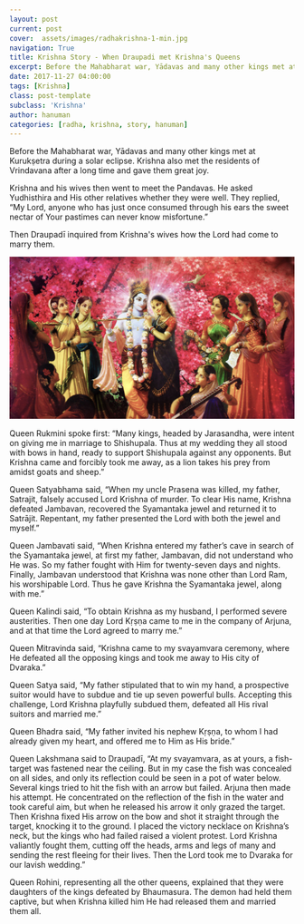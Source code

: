```yaml
---
layout: post
current: post
cover:  assets/images/radhakrishna-1-min.jpg
navigation: True
title: Krishna Story - When Draupadi met Krishna's Queens
excerpt: Before the Mahabharat war, Yādavas and many other kings met at Kurukṣetra during a solar eclipse. Krishna also met the residents of Vrindavana after a long time and gave them great joy...
date: 2017-11-27 04:00:00
tags: [Krishna]
class: post-template
subclass: 'Krishna'
author: hanuman
categories: [radha, krishna, story, hanuman]
---
```


Before the Mahabharat war, Yādavas and many other kings met at Kurukṣetra during a solar eclipse. Krishna also met the residents of Vrindavana after a long time and gave them great joy.

Krishna and his wives then went to meet the Pandavas. He asked Yudhisthira and His other relatives whether they were well. They replied, “My Lord, anyone who has just once consumed through his ears the sweet nectar of Your pastimes can never know misfortune.”

Then Draupadī inquired from Krishna's wives how the Lord had come to marry them. 

![radhakrishna](assets/images/radhakrishna.jpg)

Queen Rukmini spoke first: “Many kings, headed by Jarasandha, were intent on giving me in marriage to Shishupala. Thus at my wedding they all stood with bows in hand, ready to support Shishupala against any opponents. But Krishna came and forcibly took me away, as a lion takes his prey from amidst goats and sheep.”

Queen Satyabhama said, “When my uncle Prasena was killed, my father, Satrajit, falsely accused Lord Krishna of murder. To clear His name, Krishna defeated Jambavan, recovered the Syamantaka jewel and returned it to Satrājit. Repentant, my father presented the Lord with both the jewel and myself.”

Queen Jambavati said, “When Krishna entered my father’s cave in search of the Syamantaka jewel, at first my father, Jambavan, did not understand who He was. So my father fought with Him for twenty-seven days and nights. Finally, Jambavan understood that Krishna was none other than Lord Ram, his worshipable Lord. Thus he gave Krishna the Syamantaka jewel, along with me.”

Queen Kalindi said, “To obtain Krishna as my husband, I performed severe austerities. Then one day Lord Kṛṣṇa came to me in the company of Arjuna, and at that time the Lord agreed to marry me.”

Queen Mitravinda said, “Krishna came to my svayamvara ceremony, where He defeated all the opposing kings and took me away to His city of Dvaraka.”

Queen Satya said, “My father stipulated that to win my hand, a prospective suitor would have to subdue and tie up seven powerful bulls. Accepting this challenge, Lord Krishna playfully subdued them, defeated all His rival suitors and married me.”

Queen Bhadra said, “My father invited his nephew Kṛṣṇa, to whom I had already given my heart, and offered me to Him as His bride.”

Queen Lakshmana said to Draupadī, “At my svayamvara, as at yours, a fish-target was fastened near the ceiling. But in my case the fish was concealed on all sides, and only its reflection could be seen in a pot of water below. Several kings tried to hit the fish with an arrow but failed. Arjuna then made his attempt. He concentrated on the reflection of the fish in the water and took careful aim, but when he released his arrow it only grazed the target. Then Krishna fixed His arrow on the bow and shot it straight through the target, knocking it to the ground. I placed the victory necklace on Krishna’s neck, but the kings who had failed raised a violent protest. Lord Krishna valiantly fought them, cutting off the heads, arms and legs of many and sending the rest fleeing for their lives. Then the Lord took me to Dvaraka for our lavish wedding.”

Queen Rohini, representing all the other queens, explained that they were daughters of the kings defeated by Bhaumasura. The demon had held them captive, but when Krishna killed him He had released them and married them all.